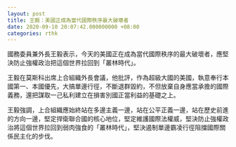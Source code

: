 ```yaml
---
layout: post
title: 王毅：美國正成為當代國際秩序最大破壞者
date: 2020-09-10 20:07:42.000000000 +08:00
categories: rthk
---
```


國務委員兼外長王毅表示，今天的美國正在成為當代國際秩序的最大破壞者，應堅決防止強權政治把這個世界拉回到「叢林時代」。

王毅在莫斯科出席上合組織外長會議，他批評，作為超級大國的美國，執意奉行本國第一、本國優先，大搞單邊行徑，不斷退群毀約，不但放棄自身應當承擔的國際義務，還把謀取一己私利建立在損害別國正當利益的基礎之上。

王毅強調，上合組織應始終站在多邊主義一邊，站在公平正義一邊，站在歷史前進的方向一邊，堅定捍衛聯合國的核心地位，堅定維護國際法權威，堅決防止強權政治將這個世界拉回到弱肉強食的「叢林時代」，堅決遏制單邊霸凌行徑阻擋國際關係民主化的步伐。
